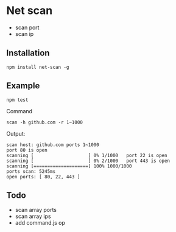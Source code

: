 
# Net scan

* scan port
* scan ip

## Installation

```shell
npm install net-scan -g
```

## Example

```shell
npm test
```

Command

```shell
scan -h github.com -r 1~1000
```

Output:

```shell
scan host: github.com ports 1~1000
port 80 is open
scanning [                    ] 0% 1/1000 	port 22 is open
scanning [                    ] 0% 2/1000 	port 443 is open
scanning [====================] 100% 1000/1000 	
ports scan: 5245ms
open ports: [ 80, 22, 443 ]
```

## Todo
* scan array ports
* scan array ips
* add command.js op
